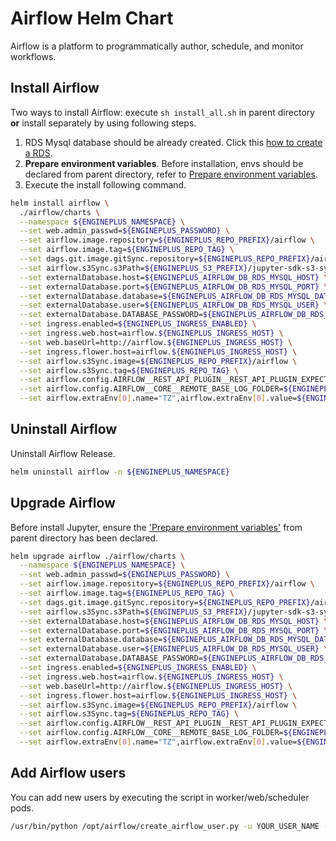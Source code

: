 # Airflow Helm Chart

Airflow is a platform to programmatically author, schedule, and monitor workflows.

## Install Airflow

Two ways to install Airflow: execute ``sh install_all.sh`` in  parent directory **or** install separately by using following steps.

1. RDS Mysql database should be already created. Click this [how to create a RDS](https://aws.amazon.com/rds/?nc1=h_ls).
2. **Prepare environment variables**. Before installation, envs should be declared from parent directory, refer to [Prepare environment variables](../README.md).
3. Execute the install following command.

```bash
helm install airflow \
  ./airflow/charts \
  --namespace ${ENGINEPLUS_NAMESPACE} \
  --set web.admin_passwd=${ENGINEPLUS_PASSWORD} \
  --set airflow.image.repository=${ENGINEPLUS_REPO_PREFIX}/airflow \
  --set airflow.image.tag=${ENGINEPLUS_REPO_TAG} \
  --set dags.git.image.gitSync.repository=${ENGINEPLUS_REPO_PREFIX}/airflow-git \
  --set airflow.s3Sync.s3Path=${ENGINEPLUS_S3_PREFIX}/jupyter-sdk-s3-sync \
  --set externalDatabase.host=${ENGINEPLUS_AIRFLOW_DB_RDS_MYSQL_HOST} \
  --set externalDatabase.port=${ENGINEPLUS_AIRFLOW_DB_RDS_MYSQL_PORT} \
  --set externalDatabase.database=${ENGINEPLUS_AIRFLOW_DB_RDS_MYSQL_DATEBASE} \
  --set externalDatabase.user=${ENGINEPLUS_AIRFLOW_DB_RDS_MYSQL_USER} \
  --set externalDatabase.DATABASE_PASSWORD=${ENGINEPLUS_AIRFLOW_DB_RDS_MYSQL_PASSWORD} \
  --set ingress.enabled=${ENGINEPLUS_INGRESS_ENABLED} \
  --set ingress.web.host=airflow.${ENGINEPLUS_INGRESS_HOST} \
  --set web.baseUrl=http://airflow.${ENGINEPLUS_INGRESS_HOST} \
  --set ingress.flower.host=airflow.${ENGINEPLUS_INGRESS_HOST} \
  --set airflow.s3Sync.image=${ENGINEPLUS_REPO_PREFIX}/airflow \
  --set airflow.s3Sync.tag=${ENGINEPLUS_REPO_TAG} \
  --set airflow.config.AIRFLOW__REST_API_PLUGIN__REST_API_PLUGIN_EXPECTED_HTTP_TOKEN=${ENGINEPLUS_AIRFLOW_REST_TOKEN} \
  --set airflow.config.AIRFLOW__CORE__REMOTE_BASE_LOG_FOLDER=${ENGINEPLUS_S3_PREFIX}/logs \
  --set airflow.extraEnv[0].name="TZ",airflow.extraEnv[0].value=${ENGINEPLUS_AIRFLOW_TIMEZONE} 

```

## Uninstall Airflow

Uninstall Airflow Release.

```bash
helm uninstall airflow -n ${ENGINEPLUS_NAMESPACE}
```

## Upgrade Airflow

 Before install Jupyter, ensure the ['Prepare environment variables'](../README.md) from parent directory has been declared.

```bash
helm upgrade airflow ./airflow/charts \
  --namespace ${ENGINEPLUS_NAMESPACE} \
  --set web.admin_passwd=${ENGINEPLUS_PASSWORD} \
  --set airflow.image.repository=${ENGINEPLUS_REPO_PREFIX}/airflow \
  --set airflow.image.tag=${ENGINEPLUS_REPO_TAG} \
  --set dags.git.image.gitSync.repository=${ENGINEPLUS_REPO_PREFIX}/airflow-git \
  --set airflow.s3Sync.s3Path=${ENGINEPLUS_S3_PREFIX}/jupyter-sdk-s3-sync \
  --set externalDatabase.host=${ENGINEPLUS_AIRFLOW_DB_RDS_MYSQL_HOST} \
  --set externalDatabase.port=${ENGINEPLUS_AIRFLOW_DB_RDS_MYSQL_PORT} \
  --set externalDatabase.database=${ENGINEPLUS_AIRFLOW_DB_RDS_MYSQL_DATEBASE} \
  --set externalDatabase.user=${ENGINEPLUS_AIRFLOW_DB_RDS_MYSQL_USER} \
  --set externalDatabase.DATABASE_PASSWORD=${ENGINEPLUS_AIRFLOW_DB_RDS_MYSQL_PASSWORD} \
  --set ingress.enabled=${ENGINEPLUS_INGRESS_ENABLED} \
  --set ingress.web.host=airflow.${ENGINEPLUS_INGRESS_HOST} \
  --set web.baseUrl=http://airflow.${ENGINEPLUS_INGRESS_HOST} \
  --set ingress.flower.host=airflow.${ENGINEPLUS_INGRESS_HOST} \
  --set airflow.s3Sync.image=${ENGINEPLUS_REPO_PREFIX}/airflow \
  --set airflow.s3Sync.tag=${ENGINEPLUS_REPO_TAG} \
  --set airflow.config.AIRFLOW__REST_API_PLUGIN__REST_API_PLUGIN_EXPECTED_HTTP_TOKEN=${ENGINEPLUS_AIRFLOW_REST_TOKEN} \
  --set airflow.config.AIRFLOW__CORE__REMOTE_BASE_LOG_FOLDER=${ENGINEPLUS_S3_PREFIX}/logs \
  --set airflow.extraEnv[0].name="TZ",airflow.extraEnv[0].value=${ENGINEPLUS_AIRFLOW_TIMEZONE} 
```
## Add Airflow users

You can add new users by executing the script in worker/web/scheduler pods.

```bash
/usr/bin/python /opt/airflow/create_airflow_user.py -u YOUR_USER_NAME -p YOUR_PASSWORD
```